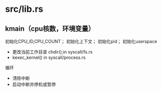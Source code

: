 # src/lib.rs #
## kmain（cpu核数，环境变量） ##
初始化CPU_ID,CPU_COUNT；
初始化上下文；
初始化pid；
初始化userspace
- 更改当前工作目录 chdir();in syscall/fs.rs
- kexec_kernel() in syscall/process.rs 

循环
- 清除中断
- 启动中断并停机或暂停